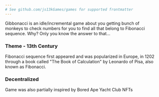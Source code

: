 ```yaml
---
# See github.com/js13kGames/games for supported frontmatter
---
```

Gibbonacci is an idle/incremental game about you getting bunch of monkeys to check numbers for you to find all that belong to Fibonacci sequence. Why? Only you know the answer to that...

### Theme - 13th Century

Fibonacci sequence first appeared and was popularized in Europe, in 1202 through a book called "The Book of Calculation" by Leonardo of Pisa, also known as Fibonacci.

### Decentralized

Game was also partially inspired by Bored Ape Yacht Club NFTs